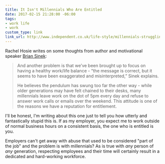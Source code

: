 ```yaml
---
title: It Isn't Millennials Who Are Entitled
date: 2017-02-15 21:28:00 -06:00
tags:
- work life
- work
custom_type: link
link_url: http://www.independent.co.uk/life-style/millennials-struggling-work-careers-because-their-parents-gave-them-medals-for-coming-last-simon-a7537121.html
---
```


Rachel Hosie writes on some thoughts from author and motivational speaker [Brian Sinek](https://www.startwithwhy.com/Home.aspx):

> And another problem is that we’ve been brought up to focus on having a healthy work/life balance - “the message is correct, but it seems to have been exaggerated and misinterpreted,” Sinek explains.
>
> He believes the pendulum has swung too far the other way - while older generations may have felt chained to their desks, many millennials leave work on the dot of 5pm every day and refuse to answer work calls or emails over the weekend. This attitude is one of the reasons we have a reputation for entitlement.

I'll be honest, I'm writing about this one just to tell you how utterly and fantastically stupid this is. If as my employer, you expect me to work outside of normal business hours on a consistent basis, the one who is entitled is you. 

Employers can't get away with abuse that used to be considered "part of the job" and the problem is with millennials? As is true with *any* person of *any* generation, respecting employees and their time will certainly result in a dedicated and hard-working workforce.